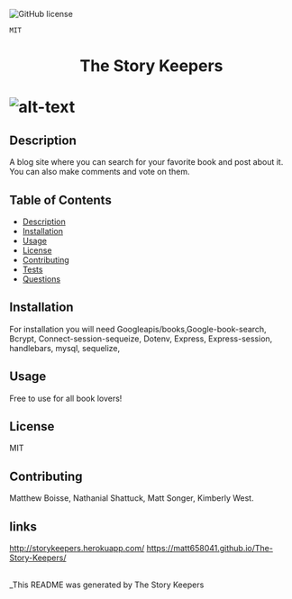 ![GitHub license](https://img.shields.io/badge/license-MIT-blue.svg)

    MIT


  <h1 align='center'>The Story Keepers <h1/> 

![alt-text](./assets/img/)

  ## Description
  A blog site where you can search for your favorite book and post about it. You can also make comments and vote on them.

  ## Table of Contents
  - [Description](#description)
  - [Installation](#installation)
  - [Usage](#usage)
  - [License](#license)
  - [Contributing](#contributing)
  - [Tests](#tests)
  - [Questions](#questions)
  
  ## Installation
  For installation you will need Googleapis/books,Google-book-search, Bcrypt, Connect-session-sequeize, Dotenv, Express, Express-session, handlebars, mysql, sequelize,  

  ## Usage
  Free to use for all book lovers!

  ## License
 MIT

  ## Contributing
   Matthew Boisse, Nathanial Shattuck, Matt Songer, Kimberly West.
   
  ## links
  http://storykeepers.herokuapp.com/
  https://matt658041.github.io/The-Story-Keepers/<br/>
  <br/>




  _This README was generated by The Story Keepers
  
